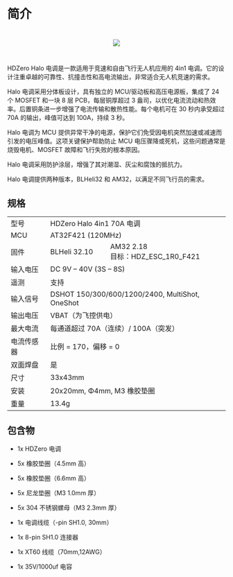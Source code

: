 # 简介

<div style="display: flex; align-items: center; justify-content: space-around; margin: 40px">
<img src="/halomedia/image31.png" id="image35">
</div>

HDZero Halo 电调是一款适用于竞速和自由飞行无人机应用的 4in1 电调。它的设计注重卓越的可靠性、抗撞击性和高电流输出，非常适合无人机竞速的需求。

Halo 电调采用分体板设计，具有独立的 MCU/驱动板和高压电源板，集成了 24 个 MOSFET 和一块 8 层 PCB，每层铜厚超过 3 盎司，以优化电流流动和热效率。后置铜条进一步增强了电流传输和散热性能。每个电机可在 30 秒内承受超过 70A 的输出，峰值可达到 100A，持续 3 秒。

Halo 电调为 MCU 提供异常干净的电源，保护它们免受因电机突然加速或减速而引发的电压峰值。这项关键保护帮助防止 MCU 电压骤降或死机，这些问题通常是烧毁电机、MOSFET 故障和飞行失败的根本原因。

Halo 电调采用防护涂层，增强了其对潮湿、灰尘和腐蚀的抵抗力。

Halo 电调提供两种版本，BLHeli32 和 AM32，以满足不同飞行员的需求。

## 规格

<table id="table3">
<tr>
<td>型号</td>
<td colspan="2">HDZero Halo 4in1 70A 电调</td>
</tr>
<tr>
<td>MCU</td>
<td colspan="2">AT32F421 (120MHz)</td>
</tr>
<tr>
<td>固件</td>
<td>BLHeli 32.10</td>
<td>AM32 2.18<br>目标：HDZ_ESC_1R0_F421</td>
</tr>
<tr>
<td>输入电压</td>
<td colspan="2">DC 9V – 40V (3S – 8S)</td>
</tr>
<tr>
<td>遥测</td>
<td colspan="2">支持</td>
</tr>
<tr>
<td>输入信号</td>
<td colspan="2">DSHOT 150/300/600/1200/2400, MultiShot, OneShot&nbsp;</td>
</tr>
<tr>
<td>输出电压</td>
<td colspan="2">VBAT（为飞控供电）</td>
</tr>
<tr>
<td>最大电流</td>
<td colspan="2">每通道超过 70A（连续）/ 100A（突发）</td>
</tr>
<tr>
<td>电流传感器</td>
<td colspan="2">比例 = 170，偏移 = 0</td>
</tr>
<tr>
<td>双面焊盘</td>
<td colspan="2">是</td>
</tr>
<tr>
<td>尺寸</td>
<td colspan="2">33x43mm</td>
</tr>
<tr>
<td>安装</td>
<td colspan="2">20x20mm, Φ4mm, M3 橡胶垫圈</td>
</tr>
<tr>
<td>重量</td>
<td colspan="2">13.4g</td>
</tr>
</table>

<div class="page"></div>

## 包含物

- 1x HDZero 电调

- 5x 橡胶垫圈（4.5mm 高）

- 5x 橡胶垫圈（6.6mm 高）

- 5x 尼龙垫圈（M3 1.0mm 厚）

- 5x 304 不锈钢螺母（M3 2.3mm 厚）

- 1x 电调线缆（-pin SH1.0, 30mm）

- 1x 8-pin SH1.0 连接器

- 1x XT60 线缆（70mm,12AWG）

- 1x 35V/1000uf 电容
